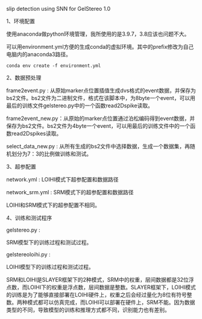 slip detection using SNN for GelStereo 1.0

1、环境配置

使用anaconda做python环境管理，我所使用的是3.9.7，3.8应该也问题不大。

可以用environment.yml方便的生成conda的虚拟环境。其中的prefix修改为自己电脑内的anaconda3路径。

`conda env create -f environment.yml`

2、数据预处理

frame2event.py : 从原始marker点位置插值生成dvs格式的event数据，并保存为bs2文件。bs2文件为二进制文件，格式在该脚本中，为8byte一个event，可以用最后的训练文件gelstereo.py中的一个函数read2Dspike读取。

frame2event_new.py：从原始的marker点位置通过泊松编码得到event数据，并保存为bs2文件。bs2文件为4byte一个event，可以用最后的训练文件中的一个函数read2Dspikes读取。

select_data_new.py : 从所有生成的bs2文件中选择数据，生成一个数据集，再随机划分为7：3的比例做训练和测试。

3、超参配置

network.yml : LOIHI模式下超参配置和数据路径

network_srm.yml : SRM模式下的超参配置和数据路径

LOIHI和SRM模式下的超参配置不相同。

4、训练和测试程序

gelstereo.py : 

SRM模型下的训练过程和测试过程。

gelstereoloihi.py : 

LOIHI模型下的训练过程和测试过程。

SRM和LOIHI是SLAYER框架下的2种模式，SRM中的权重，层间数据都是32位浮点数，而LOIHI下的权重是浮点数，层间数据是整数。SLAYER框架下，LOIHI模式的训练是为了能够直接部署在LOIHI硬件上，权重之后会经过量化为8位有符号整数。两种模式都可以仿真完成，而LOIHI可以部署在硬件上，SRM不能。因为数据类型的不同，导致模型的训练和推理方式都不同，识别能力也有差别。